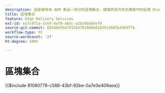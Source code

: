 ```yaml
---
description: 這是被視為 AEM 產品一部分的區塊集合，建議將其作為您專案中的區塊 Blueprint。
title: 區塊集合
feature: Edge Delivery Services
exl-id: ea7c071a-1ce9-4af0-a6dc-a2ba9bdbbef0
source-git-commit: 05548d56d791584781606b02839c5602b4469f7b
workflow-type: ht
source-wordcount: '27'
ht-degree: 100%

---
```


# 區塊集合

{{$include 81080778-c588-43bf-92be-0a7e3e409aea}}
